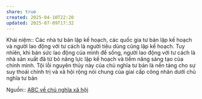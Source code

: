 ```yaml
---
share: true
created: 2025-04-10T22:20
updated: 2025-07-09T17:32
---
```

Khái niệm:: 
Các nhà tư bản lập kế hoạch, các quốc gia tư bản lập kế hoạch và người lao động với tư cách là người tiêu dùng cũng lập kế hoạch. Tuy nhiên, khi bán sức lao động của mình để sống, người lao động với tư cách là nhà sản xuất đã từ bỏ năng lực lập kế hoạch và tiềm năng sáng tạo của chính mình. Tội lỗi nguyên thủy này của chủ nghĩa tư bản là nền tảng cho sự suy thoái chính trị và xã hội rộng nói chung của giai cấp công nhân dưới chủ nghĩa tư bản

Nguồn:: [ABC về chủ nghĩa xã hội](../../%CE%9E%20Ngu%E1%BB%93n/ABC%20v%E1%BB%81%20ch%E1%BB%A7%20ngh%C4%A9a%20x%C3%A3%20h%E1%BB%99i.md)
